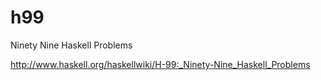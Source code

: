 h99
===

Ninety Nine Haskell Problems

http://www.haskell.org/haskellwiki/H-99:_Ninety-Nine_Haskell_Problems
